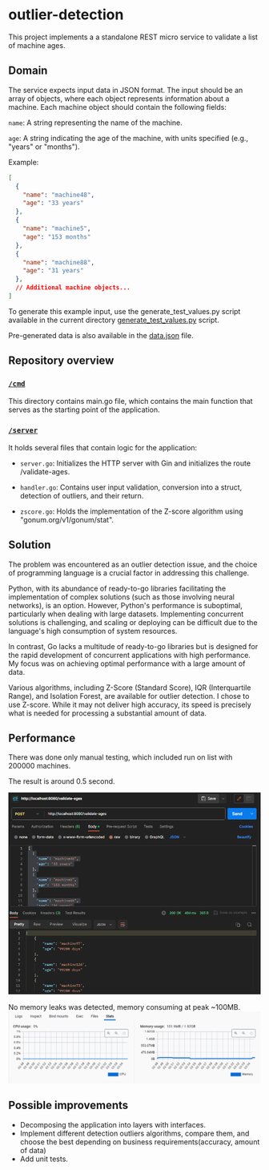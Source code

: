 # outlier-detection

This project implements a a standalone REST micro service to validate a list of machine ages.

## Domain

The service expects input data in JSON format. 
The input should be an array of objects, 
where each object represents information about a machine. 
Each machine object should contain the following fields:

`name`: A string representing the name of the machine.

`age`: A string indicating the age of the machine, with units specified (e.g., "years" or "months").

Example:

```json
[
  {
    "name": "machine48",
    "age": "33 years"
  },
  {
    "name": "machine5",
    "age": "153 months"
  },
  {
    "name": "machine88",
    "age": "31 years"
  },
  // Additional machine objects...
]
```

To generate this example input, use the generate_test_values.py script available in the current directory [generate_test_values.py](generate_test_values.py) script.

Pre-generated data is also available in the [data.json](data.json) file.

## Repository overview

### [`/cmd`](cmd)
This directory contains main.go file, which contains the main function that serves as the starting point of the application.

### [`/server`](server)
It holds several files that contain logic for the application:

- `server.go`: Initializes the HTTP server with Gin and initializes the route /validate-ages.

- `handler.go`: Contains user input validation, conversion into a struct, detection of outliers, and their return.

- `zscore.go`: Holds the implementation of the Z-score algorithm using "gonum.org/v1/gonum/stat".

## Solution

The problem was encountered as an outlier detection issue, and the choice of programming language is a crucial factor in addressing this challenge.

Python, with its abundance of ready-to-go libraries facilitating the implementation of complex solutions (such as those involving neural networks), is an option. However, Python's performance is suboptimal, particularly when dealing with large datasets. Implementing concurrent solutions is challenging, and scaling or deploying can be difficult due to the language's high consumption of system resources.

In contrast, Go lacks a multitude of ready-to-go libraries but is designed for the rapid development of concurrent applications with high performance. My focus was on achieving optimal performance with a large amount of data.

Various algorithms, including Z-Score (Standard Score), IQR (Interquartile Range), and Isolation Forest, are available for outlier detection. I chose to use Z-score. While it may not deliver high accuracy, its speed is precisely what is needed for processing a substantial amount of data.

## Performance

There was done only manual testing, 
which included run on list with 200000 machines.

The result is around 0.5 second.

![img_1.png](docs/img_1.png)

No memory leaks was detected, memory consuming at peak ~100MB.
![img.png](docs/img.png)

## Possible improvements

* Decomposing the application into layers with interfaces.
* Implement different detection outliers algorithms, compare them, and choose the best depending on business requirements(accuracy, amount of data)
* Add unit tests.
